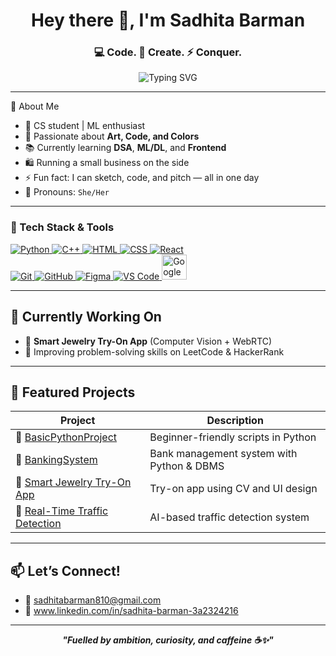 <h1 align="center">Hey there 👋, I'm Sadhita Barman</h1>
<h3 align="center">💻 Code. 🎨 Create. ⚡ Conquer.</h3>

<p align="center">
  <img src="https://readme-typing-svg.herokuapp.com?font=Fira+Code&size=22&pause=1000&color=F79CF0&center=true&width=600&lines=CS+Undergrad+%7C+ML+Explorer+%7C+Small+Business+Owner;Coding+by+day%2C+hustling+by+heart" alt="Typing SVG" />
</p>


---
🌟 About Me

- 🧠 CS student | ML enthusiast  
- 🎨 Passionate about **Art, Code, and Colors**  
- 📚 Currently learning **DSA**, **ML/DL**, and **Frontend**  
- 🛍️ Running a small business on the side 
- ⚡ Fun fact: I can sketch, code, and pitch — all in one day  
- 💬 Pronouns: `She/Her`

---
### 🔧 Tech Stack & Tools

<p align="left">

<a href="https://www.python.org/" target="_blank">
  <img src="https://skillicons.dev/icons?i=python" alt="Python" />
</a>
<a href="https://isocpp.org/" target="_blank">
  <img src="https://skillicons.dev/icons?i=cpp" alt="C++" />
</a>
<a href="https://developer.mozilla.org/en-US/docs/Web/HTML" target="_blank">
  <img src="https://skillicons.dev/icons?i=html" alt="HTML" />
</a>
<a href="https://developer.mozilla.org/en-US/docs/Web/CSS" target="_blank">
  <img src="https://skillicons.dev/icons?i=css" alt="CSS" />
</a>
<a href="https://reactjs.org/" target="_blank">
  <img src="https://skillicons.dev/icons?i=react" alt="React" />
</a>
<br />
<a href="https://git-scm.com/" target="_blank">
  <img src="https://skillicons.dev/icons?i=git" alt="Git" />
</a>
<a href="https://github.com/" target="_blank">
  <img src="https://skillicons.dev/icons?i=github" alt="GitHub" />
</a>
<a href="https://figma.com/" target="_blank">
  <img src="https://skillicons.dev/icons?i=figma" alt="Figma" />
</a>
<a href="https://code.visualstudio.com/" target="_blank">
  <img src="https://skillicons.dev/icons?i=vscode" alt="VS Code" />
</a>
<a href="https://colab.research.google.com/" target="_blank">
  <img src="https://upload.wikimedia.org/wikipedia/commons/2/2f/Google_Colaboratory_SVG_Logo.svg" alt="Google Colab" width="40px" />
</a>

</p>

---

## 🚀 Currently Working On

- 💍 **Smart Jewelry Try-On App** (Computer Vision + WebRTC)
- 🧪 Improving problem-solving skills on LeetCode & HackerRank

---

## 📂 Featured Projects

| Project | Description |
|--------|-------------|
| 🔗 [BasicPythonProject](https://github.com/SadhitaBarman/BasicPythonProject) | Beginner-friendly scripts in Python |
| 🔗 [BankingSystem](https://github.com/SadhitaBarman/BankingSystem) | Bank management system with Python & DBMS |
| 🔗 [Smart Jewelry Try-On App](https://github.com/SadhitaBarman/Smart-Jewelry-Try-On-App) | Try-on app using CV and UI design |
| 🔗 [Real-Time Traffic Detection](https://github.com/SadhitaBarman/Real-Time-Traffic-Detection-Suite) | AI-based traffic detection system |

---

## 📫 Let’s Connect!

- 💌 sadhitabarman810@gmail.com
- 💼 www.linkedin.com/in/sadhita-barman-3a2324216

---
<p align="center">
  <b><i>"Fuelled by ambition, curiosity, and caffeine ☕✨"</i></b>
</p>
